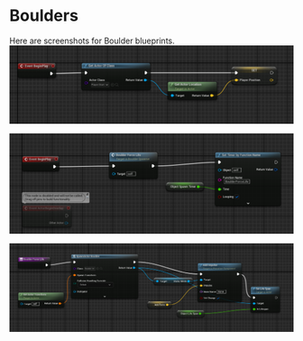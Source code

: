 # Boulders
Here are screenshots for Boulder blueprints.
![](Boulder.png)

![](Spawn.png)

![](Spawner.png)
![]()

